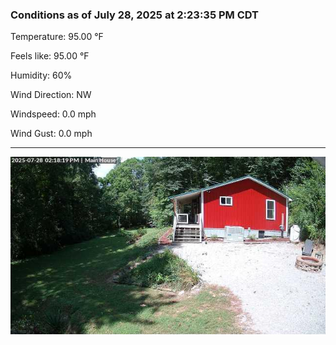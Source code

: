 ### Conditions as of July 28, 2025 at 2:23:35 PM CDT 

Temperature: 95.00 &deg;F

Feels like: 95.00 &deg;F

Humidity: 60%

Wind Direction: NW

Windspeed: 0.0 mph

Wind Gust: 0.0 mph

---

<img src="./images/latest.jpeg"/>

